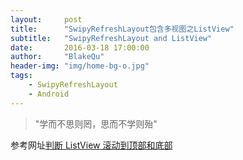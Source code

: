 ```yaml
---
layout:     post
title:      "SwipyRefreshLayout包含多视图之ListView"
subtitle:   "SwipyRefreshLayout and ListView"
date:       2016-03-18 17:00:00
author:     "BlakeQu"
header-img: "img/home-bg-o.jpg"
tags:
    - SwipyRefreshLayout
    - Android
---
```

> "学而不思则罔，思而不学则殆"

参考网址[判断 ListView 滚动到顶部和底部](http://www.jianshu.com/p/4821a57e7d91#)